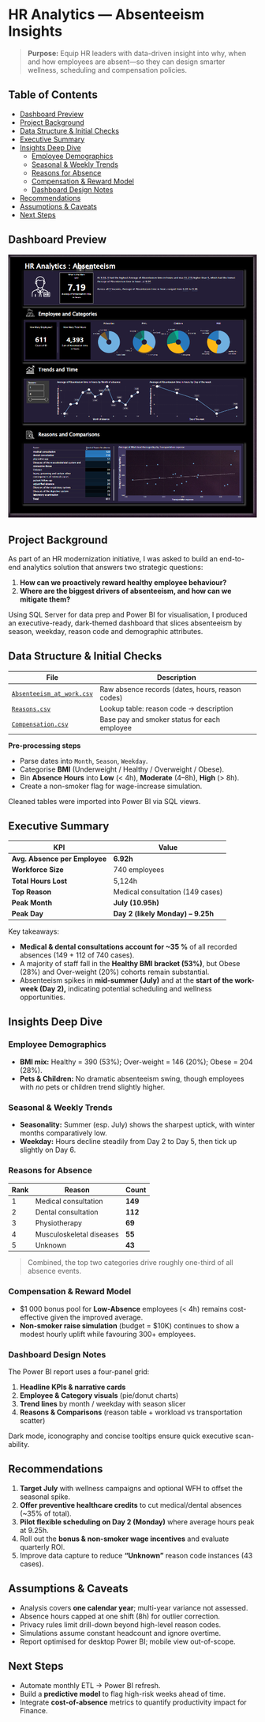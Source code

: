 # HR Analytics — Absenteeism Insights

> **Purpose:** Equip HR leaders with data-driven insight into why, when and how employees are absent—so they can design smarter wellness, scheduling and compensation policies.

## Table of Contents
- [Dashboard Preview](#dashboard-preview)
- [Project Background](#project-background)
- [Data Structure & Initial Checks](#data-structure--initial-checks)
- [Executive Summary](#executive-summary)
- [Insights Deep Dive](#insights-deep-dive)
  - [Employee Demographics](#employee-demographics)
  - [Seasonal & Weekly Trends](#seasonal--weekly-trends)
  - [Reasons for Absence](#reasons-for-absence)
  - [Compensation & Reward Model](#compensation--reward-model)
  - [Dashboard Design Notes](#dashboard-design-notes)
- [Recommendations](#recommendations)
- [Assumptions & Caveats](#assumptions--caveats)
- [Next Steps](#next-steps)

## Dashboard Preview

![dashboard](https://github.com/ndomah1/HR-Analytics-Absenteeism-Insights/blob/main/images/HR%20Analytics%20Dashboard.png)

## Project Background
As part of an HR modernization initiative, I was asked to build an end-to-end analytics solution that answers two strategic questions:

1. **How can we proactively reward healthy employee behaviour?**  
2. **Where are the biggest drivers of absenteeism, and how can we mitigate them?**

Using SQL Server for data prep and Power BI for visualisation, I produced an executive-ready, dark-themed dashboard that slices absenteeism by season, weekday, reason code and demographic attributes.

## Data Structure & Initial Checks
| File | Description |
|------|-------------|
| [`Absenteeism_at_work.csv`](https://github.com/ndomah1/HR-Analytics-Absenteeism-Insights/blob/main/data/Absenteeism_at_work.csv) | Raw absence records (dates, hours, reason codes) |
| [`Reasons.csv`](https://github.com/ndomah1/HR-Analytics-Absenteeism-Insights/blob/main/data/Reasons.csv) | Lookup table: reason code → description |
| [`Compensation.csv`](https://github.com/ndomah1/HR-Analytics-Absenteeism-Insights/blob/main/data/compensation.csv) | Base pay and smoker status for each employee |

**Pre-processing steps**

* Parse dates into `Month`, `Season`, `Weekday`.
* Categorise **BMI** (Underweight / Healthy / Overweight / Obese).
* Bin **Absence Hours** into **Low** (< 4h), **Moderate** (4–8h), **High** (> 8h).
* Create a non-smoker flag for wage-increase simulation.

Cleaned tables were imported into Power BI via SQL views.

## Executive Summary
| KPI | Value |
|-----|-------|
| **Avg. Absence per Employee** | **6.92h** |
| **Workforce Size** | 740 employees |
| **Total Hours Lost** | 5,124h |
| **Top Reason** | Medical consultation (149 cases) |
| **Peak Month** | **July (10.95h)** |
| **Peak Day** | **Day 2 (likely Monday) – 9.25h** |

Key takeaways:

* **Medical & dental consultations account for ~35 %** of all recorded absences (149 + 112 of 740 cases).  
* A majority of staff fall in the **Healthy BMI bracket (53%)**, but Obese (28%) and Over-weight (20%) cohorts remain substantial.  
* Absenteeism spikes in **mid-summer (July)** and at the **start of the work-week (Day 2),** indicating potential scheduling and wellness opportunities.


## Insights Deep Dive

### Employee Demographics
* **BMI mix:** Healthy = 390 (53%); Over-weight = 146 (20%); Obese = 204 (28%).  
* **Pets & Children:** No dramatic absenteeism swing, though employees with *no* pets or children trend slightly higher.

### Seasonal & Weekly Trends
* **Seasonality:** Summer (esp. July) shows the sharpest uptick, with winter months comparatively low.  
* **Weekday:** Hours decline steadily from Day 2 to Day 5, then tick up slightly on Day 6.

### Reasons for Absence
| Rank | Reason | Count |
|------|--------|-------|
| 1 | Medical consultation | **149** |
| 2 | Dental consultation | **112** |
| 3 | Physiotherapy | **69** |
| 4 | Musculoskeletal diseases | **55** |
| 5 | Unknown | **43** |

> Combined, the top two categories drive roughly one-third of all absence events.

### Compensation & Reward Model
* \$1 000 bonus pool for **Low-Absence** employees (< 4h) remains cost-effective given the improved average.  
* **Non-smoker raise simulation** (budget = \$10K) continues to show a modest hourly uplift while favouring 300+ employees.

### Dashboard Design Notes
The Power BI report uses a four-panel grid:

1. **Headline KPIs & narrative cards**  
2. **Employee & Category visuals** (pie/donut charts)  
3. **Trend lines** by month / weekday with season slicer  
4. **Reasons & Comparisons** (reason table + workload vs transportation scatter)

Dark mode, iconography and concise tooltips ensure quick executive scan-ability.


## Recommendations
1. **Target July** with wellness campaigns and optional WFH to offset the seasonal spike.  
2. **Offer preventive healthcare credits** to cut medical/dental absences (~35% of total).  
3. **Pilot flexible scheduling on Day 2 (Monday)** where average hours peak at 9.25h.  
4. Roll out the **bonus & non-smoker wage incentives** and evaluate quarterly ROI.  
5. Improve data capture to reduce **“Unknown”** reason code instances (43 cases).


## Assumptions & Caveats
* Analysis covers **one calendar year**; multi-year variance not assessed.  
* Absence hours capped at one shift (8h) for outlier correction.  
* Privacy rules limit drill-down beyond high-level reason codes.  
* Simulations assume constant headcount and ignore overtime.  
* Report optimised for desktop Power BI; mobile view out-of-scope.

## Next Steps
* Automate monthly ETL → Power BI refresh.  
* Build a **predictive model** to flag high-risk weeks ahead of time.  
* Integrate **cost-of-absence** metrics to quantify productivity impact for Finance.
